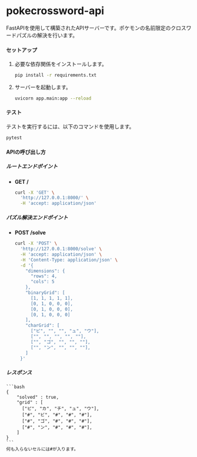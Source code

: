 
# pokecrossword-api

FastAPIを使用して構築されたAPIサーバーです。ポケモンの名前限定のクロスワードパズルの解決を行います。

#### セットアップ

1. 必要な依存関係をインストールします。

    ```bash
    pip install -r requirements.txt
    ```

2. サーバーを起動します。

    ```bash
    uvicorn app.main:app --reload
    ```

#### テスト

テストを実行するには、以下のコマンドを使用します。

```bash
pytest
```

#### APIの呼び出し方

##### ルートエンドポイント

- **GET /**

    ```bash
    curl -X 'GET' \
      'http://127.0.0.1:8000/' \
      -H 'accept: application/json'
    ```

##### パズル解決エンドポイント

- **POST /solve**

    ```bash
    curl -X 'POST' \
      'http://127.0.0.1:8000/solve' \
      -H 'accept: application/json' \
      -H 'Content-Type: application/json' \
      -d '{
        "dimensions": {
          "rows": 4,
          "cols": 5
        },
        "binaryGrid": [
          [1, 1, 1, 1, 1],
          [0, 1, 0, 0, 0],
          [0, 1, 0, 0, 0],
          [0, 1, 0, 0, 0]
        ],
        "charGrid": [
          ["ピ", "", "", "ュ", "ウ"],
          ["", "", "", "", ""],
          ["", "ゴ", "", "", ""],
          ["", "ン", "", "", ""],
        ]
      }'
    ```

##### レスポンス
    ```bash
    {
        "solved" : true,
        "grid" : [
          ["ピ", "カ", "チ", "ュ", "ウ"],
          ["#", "ビ", "#", "#", "#"],
          ["#", "ゴ", "#", "#", "#"],
          ["#", "ン", "#", "#", "#"],
        ]
    }
    ```
    何も入らないセルには#が入ります。

